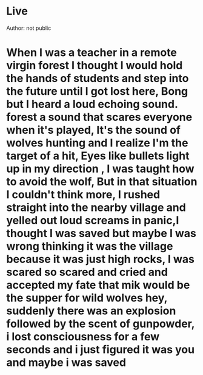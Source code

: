 #                                                                 Live
Author: not public

# When I was a teacher in a remote virgin forest I thought I would hold the hands of students and step into the future until I got lost here, Bong but I heard a loud echoing sound. forest a sound that scares everyone when it's played, It's the sound of wolves hunting and I realize I'm the target of a hit, Eyes like bullets light up in my direction , I was taught how to avoid the wolf, But in that situation I couldn't think more, I rushed straight into the nearby village and yelled out loud screams in panic,I thought I was saved but maybe I was wrong thinking it was the village because it was just high rocks, I was scared so scared and cried and accepted my fate that mik would be the supper for wild wolves hey, suddenly there was an explosion followed by the scent of gunpowder, i lost consciousness for a few seconds and i just figured it was you and maybe i was saved
